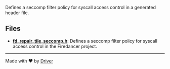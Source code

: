 <!--------------------------------------------------------------------------------->
<!-- IMPORTANT: This file is auto-generated by Driver (https://driver.ai). -------->
<!-- Manual edits may be overwritten on future commits. --------------------------->
<!--------------------------------------------------------------------------------->

Defines a seccomp filter policy for syscall access control in a generated header file.


## Files
- **[fd_repair_tile_seccomp.h](fd_repair_tile_seccomp.h.md)**: Defines a seccomp filter policy for syscall access control in the Firedancer project.

---
Made with ❤️ by [Driver](https://www.driver.ai/)